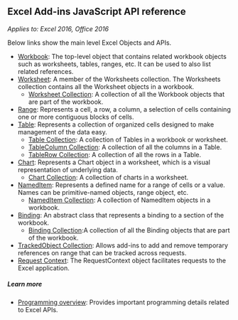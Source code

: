 ## Excel Add-ins JavaScript API reference

_Applies to: Excel 2016, Office 2016_

Below links show the main level Excel Objects and APIs.
	
* [Workbook](resources/workbook.md): The top-level object that contains related workbook objects such as worksheets, tables, ranges, etc. It can be used to also list related references. 
* [Worksheet](resources/worksheet.md): A member of the Worksheets collection. The Worksheets collection contains all the Worksheet objects in a workbook.
	* [Worksheet Collection](resources/worksheetcollection.md): A collection of all the Workbook objects that are part of the workbook. 
* [Range](resources/range.md): Represents a cell, a row, a column, a selection of cells containing one or more contiguous blocks of cells.  
* [Table](resources/table.md): Represents a collection of organized cells designed to make management of the data easy. 
	* [Table Collection](resources/tablecollection.md): A collection of Tables in a workbook or worksheet. 
	* [TableColumn Collection](resources/tablecolumncollection.md): A collection of all the columns in a Table. 
	* [TableRow Collection](resources/tablerowcollection.md): A collection of all the rows in a Table. 
* [Chart](resources/chart.md): Represents a Chart object in a worksheet, which is a visual representation of underlying data.   
	* [Chart Collection](resources/chartcollection.md): A collection of charts in a worksheet.	
* [NamedItem](resources/nameditem.md): Represents a defined name for a range of cells or a value. Names can be primitive-named objects, range object, etc.
	* [NamedItem Collection](resources/nameditemcollection.md): A collection of NamedItem objects in a workbook.
* [Binding](resources/binding.md): An abstract class that represents a binding to a section of the workbook.
	* [Binding Collection](resources/bindingcollection.md):A collection of all the Binding objects that are part of the workbook. 
* [TrackedObject Collection](resources/trackedobjectscollection.md): Allows add-ins to add and remove temporary references on range that can be tracked across requests.
* [Request Context](resources/requestcontext.md): The RequestContext object facilitates requests to the Excel application.

##### Learn more

* [Programming overview](excel-add-ins-programming-overview.md): Provides important programming details related to Excel APIs.